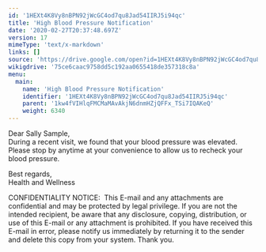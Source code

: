 ```yaml
---
id: '1HEXt4K8Vy8nBPN92jWcGC4od7qu8Jad54IIRJ5i94qc'
title: 'High Blood Pressure Notification'
date: '2020-02-27T20:37:48.697Z'
version: 17
mimeType: 'text/x-markdown'
links: []
source: 'https://drive.google.com/open?id=1HEXt4K8Vy8nBPN92jWcGC4od7qu8Jad54IIRJ5i94qc'
wikigdrive: '75ce6caac9758dd5c192aa0655418de357318c8a'
menu:
  main:
    name: 'High Blood Pressure Notification'
    identifier: '1HEXt4K8Vy8nBPN92jWcGC4od7qu8Jad54IIRJ5i94qc'
    parent: '1kw4fVIHlqFMCMaMAvAkjN6dnmHZjQFFx_TSi7IQAKeQ'
    weight: 6340
---
```

Dear Sally Sample,   
During a recent visit, we found that your blood pressure was elevated. Please stop by anytime at your convenience to allow us to recheck your blood pressure.

Best regards,  
Health and Wellness

CONFIDENTIALITY NOTICE:  This E-mail and any attachments are confidential and may be protected by legal privilege. If you are not the intended recipient, be aware that any disclosure, copying, distribution, or use of this E-mail or any attachment is prohibited. If you have received this E-mail in error, please notify us immediately by returning it to the sender and delete this copy from your system. Thank you.
